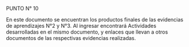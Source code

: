 PUNTO N° 10

En este documento se encuentran los productos finales de las evidencias de aprendizajes N°2 y N°3. Al ingresar encontrará Actividades desarrolladas en el mismo documento, y enlaces que llevan a otros documentos de las respectivas evidencias realizadas.
